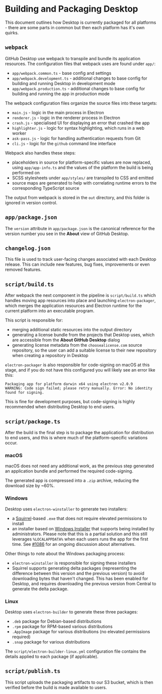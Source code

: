 # Building and Packaging Desktop

This document outlines how Desktop is currently packaged for all platforms -
there are some parts in common but then each platform has it's own quirks.

## `webpack`

GitHub Desktop use webpack to transpile and bundle its application resources.
The configuration files that webpack uses are found under `app/`:

 - `app/webpack.common.ts` - base config and settings
 - `app/webpack.development.ts` - additional changes to base config for building
    and running Desktop in development mode
 - `app/webpack.production.ts` - additional changes to base config for building
    and running the app in production mode

The webpack configuration files organize the source files into these targets:

 - `main.js` - logic in the main process in Electron
 - `renderer.js` - logic in the renderer process in Electron
 - `crash.js` - specialised UI for displaying an error that crashed the app
 - `highlighter.js` - logic for syntax highlighting, which runs in a web worker
 - `ask-pass.js` - logic for handling authentication requests from Git
 - `cli.js` - logic for the `github` command line interface

Webpack also handles these steps:

 - placeholders in source for platform-specific values are now replaced, using
   `app/app-info.ts` and the values of the platform the build is being performed
   on
 - SCSS stylesheets under `app/styles/` are transpiled to CSS and emitted
 - source maps are generated to help with correlating runtime errors to the
   corresponding TypeScript source

The output from webpack is stored in the `out` directory, and this folder is
ignored in version control.

## `app/package.json`

The `version` attribute in `app/package.json` is the canonical reference for
the version number you see in the **About** view of GitHub Desktop.

## `changelog.json`

This file is used to track user-facing changes associated with each Desktop
release. This can include new features, bug fixes, improvements or even removed
features.

## `script/build.ts`

After webpack the next component in the pipeline is  `script/build.ts` which
handles moving app resources into place and launching `electron-packager`, which
merges the application resources and Electron runtime for the current
platform into an executable program.

This script is responsible for:

 - merging additional static resources into the output directory
 - generating a license bundle from the projects that Desktop uses, which are
   accessible from the **About GitHub Desktop** dialog
 - generating license metadata from the `choosealicense.com` source repository,
   so the user can add a suitable license to their new repository when creating
   a repository in Desktop

`electron-packager` is also responsible for code-signing on macOS at this stage,
and if you do not have this configured you will likely see an error like this:

```
Packaging app for platform darwin x64 using electron v2.0.9
WARNING: Code sign failed; please retry manually. Error: No identity found for signing.
```

This is fine for development purposes, but code-signing is highly recommended
when distributing Desktop to end users.

## `script/package.ts`

After the build is the final step is to package the application for distribution
to end users, and this is where much of the platform-specific variations occur.

### macOS

macOS does not need any additional work, as the previous step generated an
application bundle and performed the required code-signing.

The generated app is compressed into a `.zip` archive, reducing the download
size by ~60%.

### Windows

Desktop uses `electron-winstaller` to generate two installers:

 - a [Squirrel](https://github.com/Squirrel/Squirrel.Windows)-based `.exe` that
   does not require elevated permissions to install
 - an installer based on [Windows Installer](https://docs.microsoft.com/en-us/windows/desktop/msi/windows-installer-portal)
   that supports being installed by administrators. Please note that this is a
   partial solution and this still leverages `%LOCALAPPDATA%` when each users
   runs the app for the first time. See [#1086](https://github.com/desktop/desktop/issues/1086)
   for an ongoing discussion about alternatives.

Other things to note about the Windows packaging process:

 - `electron-winstaller` is responsible for signing these installers
 - Squirrel supports generating delta packages (representing the difference
   between this version and the previous version) to avoid downloading bytes
   that haven't changed. This has been enabled for Desktop, and requires
   downloading the previous version from Central to generate the delta package.

### Linux

Desktop uses `electron-builder` to generate these three packages:

 - `.deb` package for Debian-based distributions
 - `.rpm` package for RPM-based various distributions
 - `.AppImage` package for various distributions (no elevated permissions
   required)
 - `.snap` package for various distributions

The `script/electron-builder-linux.yml` configuration file contains the details
applied to each package (if applicable).

## `script/publish.ts`

This script uploads the packaging artifacts to our S3 bucket, which is then
verified before the build is made available to users.
